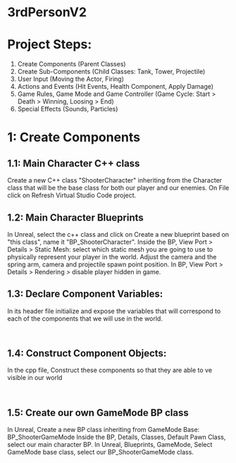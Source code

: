 # 3rdPersonV2

# Project Steps:
1. Create Components (Parent Classes)
2. Create Sub-Components (Child Classes: Tank, Tower, Projectile)
3. User Input (Moving the Actor, Firing)
4. Actions and Events (Hit Events, Health Component, Apply Damage)
5. Game Rules, Game Mode and Game Controller (Game Cycle: Start > Death > Winning, Loosing > End)
6. Special Effects (Sounds, Particles)


# 1: Create Components

## 1.1: Main Character C++ class
Create a new C++ class "ShooterCharacter" inheriting from the Character class that will be the base class for both our player and our enemies.
On File click on Refresh Virtual Studio Code project.

## 1.2: Main Character Blueprints

In Unreal, select the c++ class and click on Create a new blueprint based on "this class", name it "BP_ShooterCharacter".
Inside the BP, View Port > Details > Static Mesh: select which static mesh you are going to use to physically represent your player in the world.
Adjust the camera and the spring arm, camera and projectile spawn point position.
In BP, View Port > Details > Rendering > disable player hidden in game.

## 1.3: Declare Component Variables:
In its header file initialize and expose the variables that will correspond to each of the components that we will use in the world.

```cpp
 
```

## 1.4: Construct Component Objects:
In the cpp file, Construct these components so that they are able to ve visible in our world

```cpp
 
```

## 1.5: Create our own GameMode BP class

In Unreal, Create a new BP class inheriting from GameMode Base: BP_ShooterGameMode
Inside the BP, Details, Classes, Default Pawn Class, select our main character BP.
In Unreal, Blueprints, GameMode, Select GameMode base class, select our BP_ShooterGameMode class.

